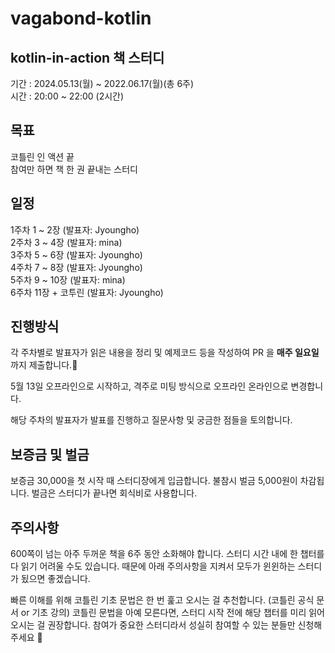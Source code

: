 # vagabond-kotlin
## kotlin-in-action 책 스터디
기간 : 2024.05.13(월) ~ 2022.06.17(월)(총 6주) </br>
시간 : 20:00 ~ 22:00 (2시간)
## 목표
코틀린 인 액션 끝</br>
참여만 하면 책 한 권 끝내는 스터디</br>

## 일정
1주차 1 ~ 2장 (발표자: Jyoungho)</br> 
2주차 3 ~ 4장 (발표자: mina)</br> 
3주차 5 ~ 6장 (발표자: Jyoungho)</br> 
4주차 7 ~ 8장 (발표자: Jyoungho)</br> 
5주차 9 ~ 10장 (발표자: mina)</br> 
6주차 11장 + 코투린 (발표자: Jyoungho)</br> 

## 진행방식

각 주차별로 발표자가 읽은 내용을 정리 및 예제코드 등을 작성하여 PR 을 **매주 일요일** 까지 제출합니다.💪</br>

5월 13일 오프라인으로 시작하고, 격주로 미팅 방식으로 오프라인 온라인으로 변경합니다.

해당 주차의 발표자가 발표를 진행하고 질문사항 및 궁금한 점들을 토의합니다.

## 보증금 및 벌금
보증금 30,000을 첫 시작 때 스터디장에게 입금합니다.
불참시 벌금 5,000원이 차감됩니다.
벌금은 스터디가 끝나면 회식비로 사용합니다.

## 주의사항
600쪽이 넘는 아주 두꺼운 책을 6주 동안 소화해야 합니다. 스터디 시간 내에 한 챕터를 다 읽기 어려울 수도 있습니다. 때문에 아래 주의사항을 지켜서 모두가 윈윈하는 스터디가 됬으면 좋겠습니다.

빠른 이해를 위해 코틀린 기초 문법은 한 번 훑고 오시는 걸 추천합니다. (코틀린 공식 문서 or 기초 강의)
코틀린 문법을 아예 모른다면, 스터디 시작 전에 해당 챕터를 미리 읽어오시는 걸 권장합니다.
참여가 중요한 스터디라서 성실히 참여할 수 있는 분들만 신청해주세요 🙏
